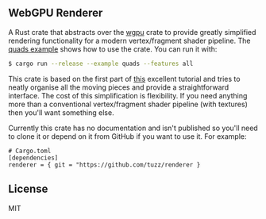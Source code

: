 ## WebGPU Renderer

A Rust crate that abstracts over the [wgpu](https://github.com/gfx-rs/wgpu)
crate to provide greatly simplified rendering functionality for a modern
vertex/fragment shader pipeline. The [quads example](./examples/quads.rs) shows
how to use the crate. You can run it with:

```sh
$ cargo run --release --example quads --features all
```

This crate is based on the first part of
[this](https://sotrh.github.io/learn-wgpu) excellent tutorial and tries to
neatly organise all the moving pieces and provide a straightforward interface.
The cost of this simplification is flexibility. If you need anything more than
a conventional vertex/fragment shader pipeline (with textures) then you'll want
something else.

Currently this crate has no documentation and isn't published so you'll need to
clone it or depend on it from GitHub if you want to use it. For example:

```tomml
# Cargo.toml
[dependencies]
renderer = { git = "https://github.com/tuzz/renderer }
```

## License

MIT
